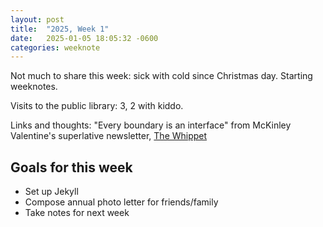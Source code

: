 ```yaml
---
layout: post
title:  "2025, Week 1"
date:   2025-01-05 18:05:32 -0600
categories: weeknote
---
```


Not much to share this week: sick with cold since Christmas day. Starting weeknotes.

Visits to the public library: 3, 2 with kiddo.

Links and thoughts: "Every boundary is an interface" from McKinley Valentine's superlative newsletter, [The Whippet](https://thewhippet.org/184-the-2024-25-demilitarised-zone/)
## Goals for this week

- Set up Jekyll
- Compose annual photo letter for friends/family
- Take notes for next week
